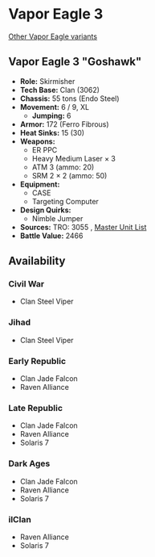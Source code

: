 # Vapor Eagle 3 

[Other Vapor Eagle variants](../vapor_eagle.md) 

## Vapor Eagle 3 "Goshawk" 

- **Role:** Skirmisher 
- **Tech Base:** Clan (3062) 
- **Chassis:** 55 tons (Endo Steel) 
- **Movement:** 6 / 9, XL 
  - **Jumping:** 6 
- **Armor:** 172 (Ferro Fibrous) 
- **Heat Sinks:** 15 (30) 
- **Weapons:** 
  - ER PPC 
  - Heavy Medium Laser × 3 
  - ATM 3 (ammo: 20) 
  - SRM 2 × 2 (ammo: 50) 
- **Equipment:** 
  - CASE 
  - Targeting Computer 
- **Design Quirks:** 
  - Nimble Jumper 
- **Sources:** TRO: 3055 , [Master Unit List](http://masterunitlist.info/Unit/Details/1245) 
- **Battle Value:** 2466 

## Availability 

### Civil War 

- Clan Steel Viper 

### Jihad 

- Clan Steel Viper 

### Early Republic 

- Clan Jade Falcon 
- Raven Alliance 

### Late Republic 

- Clan Jade Falcon 
- Raven Alliance 
- Solaris 7 

### Dark Ages 

- Clan Jade Falcon 
- Raven Alliance 
- Solaris 7 

### ilClan 

- Raven Alliance 
- Solaris 7 

